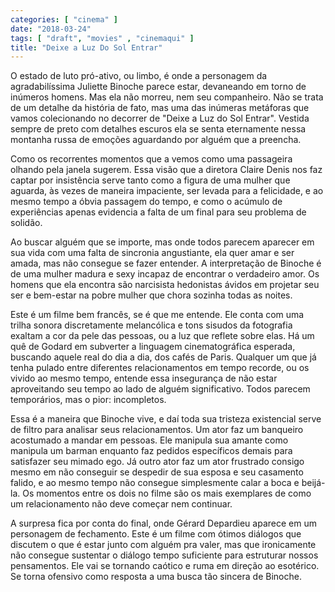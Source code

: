 ```yaml
---
categories: [ "cinema" ]
date: "2018-03-24"
tags: [ "draft", "movies" , "cinemaqui" ]
title: "Deixe a Luz Do Sol Entrar"
---
```

O estado de luto pró-ativo, ou limbo, é onde a personagem da
agradabilíssima Juliette Binoche parece estar, devaneando em torno de
inúmeros homens. Mas ela não morreu, nem seu companheiro. Não se trata
de um detalhe da história de fato, mas uma das inúmeras metáforas que
vamos colecionando no decorrer de "Deixe a Luz do Sol Entrar". Vestida
sempre de preto com detalhes escuros ela se senta eternamente nessa
montanha russa de emoções aguardando por alguém que a preencha.

Como os recorrentes momentos que a vemos como uma passageira olhando pela
janela sugerem. Essa visão que a diretora Claire Denis nos faz captar
por insistência serve tanto como a figura de uma mulher que aguarda,
às vezes de maneira impaciente, ser levada para a felicidade, e ao mesmo
tempo a óbvia passagem do tempo, e como o acúmulo de experiências
apenas evidencia a falta de um final para seu problema de solidão.

Ao buscar alguém que se importe, mas onde todos parecem aparecer em sua
vida com uma falta de sincronia angustiante, ela quer amar e ser amada,
mas não consegue se fazer entender. A interpretação de Binoche é
de uma mulher madura e sexy incapaz de encontrar o verdadeiro amor. Os
homens que ela encontra são narcisista hedonistas ávidos em projetar
seu ser e bem-estar na pobre mulher que chora sozinha todas as noites.

Este é um filme bem francês, se é que me entende. Ele conta com uma
trilha sonora discretamente melancólica e tons sisudos da fotografia
exaltam a cor da pele das pessoas, ou a luz que reflete sobre elas. Há
um quê de Godard em subverter a linguagem cinematográfica esperada,
buscando aquele real do dia a dia, dos cafés de Paris. Qualquer um que
já tenha pulado entre diferentes relacionamentos em tempo recorde,
ou os vivido ao mesmo tempo, entende essa insegurança de não estar
aproveitando seu tempo ao lado de alguém significativo. Todos parecem
temporários, mas o pior: incompletos.

Essa é a maneira que Binoche vive, e daí toda sua tristeza existencial
serve de filtro para analisar seus relacionamentos. Um ator faz um
banqueiro acostumado a mandar em pessoas. Ele manipula sua amante
como manipula um barman enquanto faz pedidos específicos demais para
satisfazer seu mimado ego. Já outro ator faz um ator frustrado consigo
mesmo em não conseguir se despedir de sua esposa e seu casamento falido,
e ao mesmo tempo não consegue simplesmente calar a boca e beijá-la. Os
momentos entre os dois no filme são os mais exemplares de como um
relacionamento não deve começar nem continuar.

A surpresa fica por conta do final, onde Gérard Depardieu aparece em
um personagem de fechamento. Este é um filme com ótimos diálogos que
discutem o que é estar junto com alguém pra valer, mas que ironicamente
não consegue sustentar o diálogo tempo suficiente para estruturar
nossos pensamentos. Ele vai se tornando caótico e ruma em direção ao
esotérico. Se torna ofensivo como resposta a uma busca tão sincera de
Binoche.
